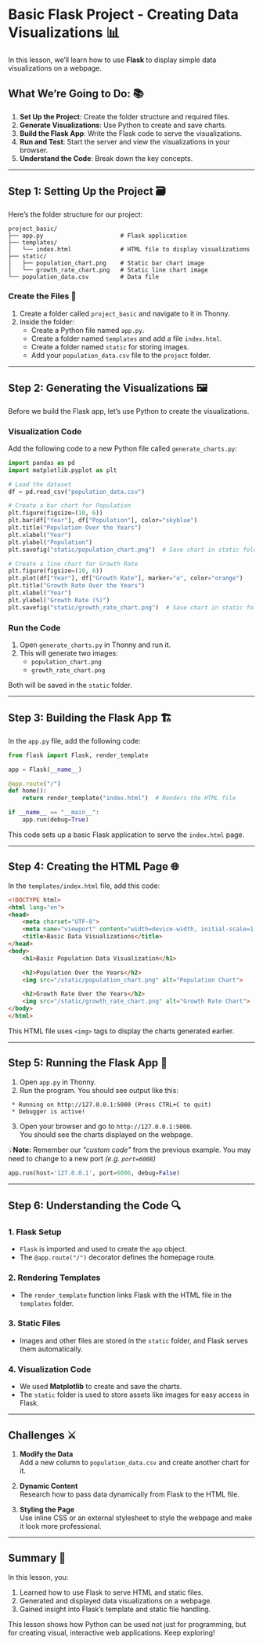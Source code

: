 # Basic Flask Project - Creating Data Visualizations 📊

In this lesson, we’ll learn how to use **Flask** to display simple data visualizations on a webpage.

## What We’re Going to Do: 📚
1. **Set Up the Project**: Create the folder structure and required files.
2. **Generate Visualizations**: Use Python to create and save charts.
3. **Build the Flask App**: Write the Flask code to serve the visualizations.
4. **Run and Test**: Start the server and view the visualizations in your browser.
5. **Understand the Code**: Break down the key concepts.

---

## Step 1: Setting Up the Project 🗃️

Here’s the folder structure for our project:

```
project_basic/
├── app.py                      # Flask application
├── templates/
│   └── index.html              # HTML file to display visualizations
├── static/
│   ├── population_chart.png    # Static bar chart image
│   └── growth_rate_chart.png   # Static line chart image
└── population_data.csv         # Data file
```

### Create the Files 📂
1. Create a folder called `project_basic` and navigate to it in Thonny.
2. Inside the folder:
   - Create a Python file named `app.py`.
   - Create a folder named `templates` and add a file `index.html`.
   - Create a folder named `static` for storing images.
   - Add your `population_data.csv` file to the `project` folder.

---

## Step 2: Generating the Visualizations 🖼️

Before we build the Flask app, let’s use Python to create the visualizations.

### Visualization Code
Add the following code to a new Python file called `generate_charts.py`:

```python
import pandas as pd
import matplotlib.pyplot as plt

# Load the dataset
df = pd.read_csv("population_data.csv")

# Create a bar chart for Population
plt.figure(figsize=(10, 6))
plt.bar(df["Year"], df["Population"], color="skyblue")
plt.title("Population Over the Years")
plt.xlabel("Year")
plt.ylabel("Population")
plt.savefig("static/population_chart.png")  # Save chart in static folder

# Create a line chart for Growth Rate
plt.figure(figsize=(10, 6))
plt.plot(df["Year"], df["Growth Rate"], marker="o", color="orange")
plt.title("Growth Rate Over the Years")
plt.xlabel("Year")
plt.ylabel("Growth Rate (%)")
plt.savefig("static/growth_rate_chart.png")  # Save chart in static folder
```

### Run the Code
1. Open `generate_charts.py` in Thonny and run it.
2. This will generate two images:
   - `population_chart.png`
   - `growth_rate_chart.png`  

Both will be saved in the `static` folder.

---

## Step 3: Building the Flask App 🏗️

In the `app.py` file, add the following code:

```python
from flask import Flask, render_template

app = Flask(__name__)

@app.route("/")
def home():
    return render_template("index.html")  # Renders the HTML file

if __name__ == "__main__":
    app.run(debug=True)
```

This code sets up a basic Flask application to serve the `index.html` page.

---

## Step 4: Creating the HTML Page 🌐

In the `templates/index.html` file, add this code:

```html
<!DOCTYPE html>
<html lang="en">
<head>
    <meta charset="UTF-8">
    <meta name="viewport" content="width=device-width, initial-scale=1.0">
    <title>Basic Data Visualizations</title>
</head>
<body>
    <h1>Basic Population Data Visualization</h1>

    <h2>Population Over the Years</h2>
    <img src="/static/population_chart.png" alt="Population Chart">

    <h2>Growth Rate Over the Years</h2>
    <img src="/static/growth_rate_chart.png" alt="Growth Rate Chart">
</body>
</html>
```

This HTML file uses `<img>` tags to display the charts generated earlier.

---

## Step 5: Running the Flask App 🚀

1. Open `app.py` in Thonny.
2. Run the program. You should see output like this:

```
 * Running on http://127.0.0.1:5000 (Press CTRL+C to quit)
 * Debugger is active!
```

3. Open your browser and go to `http://127.0.0.1:5000`.  
   You should see the charts displayed on the webpage.

💡**Note:** Remember our _"custom code"_ from the previous example. You may need to change to a new port _(e.g. ``port=6008``)_ 

```python
app.run(host='127.0.0.1', port=6006, debug=False)
```

---

## Step 6: Understanding the Code 🔍

### 1. **Flask Setup**
- `Flask` is imported and used to create the `app` object.
- The `@app.route("/")` decorator defines the homepage route.

### 2. **Rendering Templates**
- The `render_template` function links Flask with the HTML file in the `templates` folder.

### 3. **Static Files**
- Images and other files are stored in the `static` folder, and Flask serves them automatically.

### 4. **Visualization Code**
- We used **Matplotlib** to create and save the charts.
- The `static` folder is used to store assets like images for easy access in Flask.

---

## Challenges ⚔️

1. **Modify the Data**  
   Add a new column to `population_data.csv` and create another chart for it.

2. **Dynamic Content**  
   Research how to pass data dynamically from Flask to the HTML file.

3. **Styling the Page**  
   Use inline CSS or an external stylesheet to style the webpage and make it look more professional.

---

## Summary 📝

In this lesson, you:
1. Learned how to use Flask to serve HTML and static files.
2. Generated and displayed data visualizations on a webpage.
3. Gained insight into Flask’s template and static file handling.

This lesson shows how Python can be used not just for programming, but for creating visual, interactive web applications. Keep exploring!
